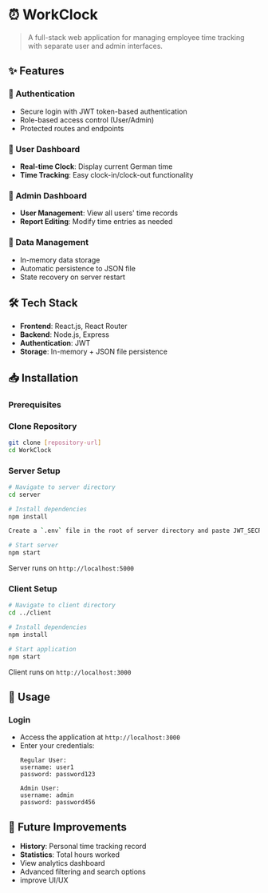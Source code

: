 # ⏰ WorkClock 

> A full-stack web application for managing employee time tracking with separate user and admin interfaces.

## ✨ Features

### 🔐 Authentication
- Secure login with JWT token-based authentication
- Role-based access control (User/Admin)
- Protected routes and endpoints

### 👤 User Dashboard
- **Real-time Clock**: Display current German time
- **Time Tracking**: Easy clock-in/clock-out functionality

### 👑 Admin Dashboard
- **User Management**: View all users' time records
- **Report Editing**: Modify time entries as needed

### 💾 Data Management
- In-memory data storage
- Automatic persistence to JSON file
- State recovery on server restart

## 🛠 Tech Stack

- **Frontend**: React.js, React Router
- **Backend**: Node.js, Express
- **Authentication**: JWT
- **Storage**: In-memory + JSON file persistence

## 📥 Installation

### Prerequisites

### Clone Repository
```bash
git clone [repository-url]
cd WorkClock
```

### Server Setup
```bash
# Navigate to server directory
cd server

# Install dependencies
npm install

Create a `.env` file in the root of server directory and paste JWT_SECRET val .

# Start server
npm start
```
Server runs on `http://localhost:5000`

### Client Setup
```bash
# Navigate to client directory
cd ../client

# Install dependencies
npm install

# Start application
npm start
```
Client runs on `http://localhost:3000`

## 🚀 Usage

### Login
- Access the application at `http://localhost:3000`
- Enter your credentials:
  ```
  Regular User:
  username: user1
  password: password123

  Admin User:
  username: admin
  password: password456
  ```
  
## 🔄 Future Improvements
  -  **History**: Personal time tracking record
  - **Statistics**: Total hours worked
  - View analytics dashboard
  - Advanced filtering and search options
  - improve UI/UX
 
  
